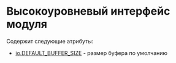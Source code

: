 # Высокоуровневый интерфейс модуля

Содержит следующие атрибуты:

* [io.DEFAULT\_BUFFER\_SIZE](io.default_buffer_size.md) - размер буфера по умолчанию

